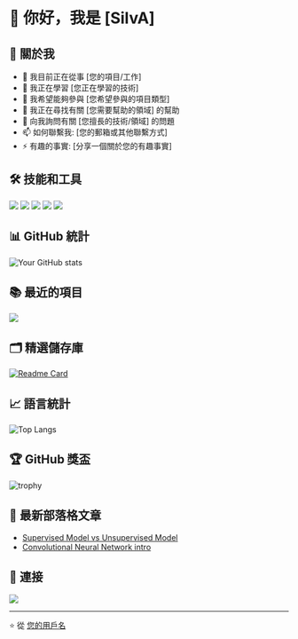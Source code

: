 # 👋 你好，我是 [SilvA]

## 🚀 關於我
- 🔭 我目前正在從事 [您的項目/工作]
- 🌱 我正在學習 [您正在學習的技術]
- 👯 我希望能夠參與 [您希望參與的項目類型]
- 🤔 我正在尋找有關 [您需要幫助的領域] 的幫助
- 💬 向我詢問有關 [您擅長的技術/領域] 的問題
- 📫 如何聯繫我: [您的郵箱或其他聯繫方式]
- ⚡ 有趣的事實: [分享一個關於您的有趣事實]

## 🛠️ 技能和工具
<img src="https://img.shields.io/badge/-Git-F05032?style=flat-square&logo=git&logoColor=white" />
<img src="https://img.shields.io/badge/-Java-007396?style=flat-square&logo=java&logoColor=white" />
<img src="https://img.shields.io/badge/-JavaScript-F7DF1E?style=flat-square&logo=javascript&logoColor=black" />
<img src="https://img.shields.io/badge/-Scala-DC322F?style=flat-square&logo=scala&logoColor=white" />
<img src="https://img.shields.io/badge/-Python-3776AB?style=flat-square&logo=python&logoColor=white" />
<!-- 您可以在 https://shields.io/ 找到更多徽章 -->

## 📊 GitHub 統計
![Your GitHub stats](https://github-readme-stats.vercel.app/api?username=Eagle962&show_icons=true&theme=radical)

## 📚 最近的項目
<a href="https://github.com/您的用戶名/項目1">
  <img align="center" src="https://github-readme-stats.vercel.app/api/pin/?username=Eagle962&repo=SilvaGo&theme=radical" />
</a>


## 🗂️ 精選儲存庫
[![Readme Card](https://github-readme-stats.vercel.app/api/pin/?username=Eagle962&repo=SilvaGo&theme=radical)](https://github.com/Eagle962/SilvaGo)

## 📈 語言統計
![Top Langs](https://github-readme-stats.vercel.app/api/top-langs/?username=Eagle962&layout=compact&theme=radical)

## 🏆 GitHub 獎盃
![trophy](https://github-profile-trophy.vercel.app/?username=Eagle962&theme=radical)

## 📝 最新部落格文章
<!-- BLOG-POST-LIST:START -->
- [Supervised Model vs Unsupervised Model]([文章連結](https://medium.com/@91y272/supervised-model-vs-unsupervised-model-08d273df471f))
- [Convolutional Neural Network intro]([文章連結](https://medium.com/@91y272/convolutional-neural-network-intro-837af6675de5))
<!-- BLOG-POST-LIST:END -->

## 🤝 連接

<a href="https://discord.com/users/silvaouo">
  <img src="https://img.shields.io/badge/-Discord-5865F2?style=flat-square&logo=discord&logoColor=white" />
</a>

---

⭐️ 從 [您的用戶名](https://github.com/Eagle962)
